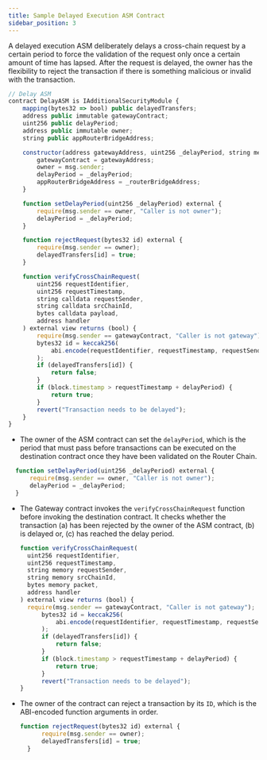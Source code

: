 ```yaml
---
title: Sample Delayed Execution ASM Contract
sidebar_position: 3
---
```


A delayed execution ASM deliberately delays a cross-chain request by a certain period to force the validation of the request only once a certain amount of time has lapsed. After the request is delayed, the owner has the flexibility to reject the transaction if there is something malicious or invalid with the transaction.

```javascript
// Delay ASM
contract DelayASM is IAdditionalSecurityModule {
    mapping(bytes32 => bool) public delayedTransfers;
    address public immutable gatewayContract;
    uint256 public delayPeriod;
    address public immutable owner;
    string public appRouterBridgeAddress;

    constructor(address gatewayAddress, uint256 _delayPeriod, string memory _routerBridgeAddress) {
        gatewayContract = gatewayAddress;
        owner = msg.sender;
        delayPeriod = _delayPeriod;
        appRouterBridgeAddress = _routerBridgeAddress;
    }

    function setDelayPeriod(uint256 _delayPeriod) external {
        require(msg.sender == owner, "Caller is not owner");
        delayPeriod = _delayPeriod;
    }

    function rejectRequest(bytes32 id) external {
        require(msg.sender == owner);
        delayedTransfers[id] = true;
    }

    function verifyCrossChainRequest(
        uint256 requestIdentifier,
        uint256 requestTimestamp,
        string calldata requestSender,
        string calldata srcChainId,
        bytes calldata payload,
        address handler
    ) external view returns (bool) {
        require(msg.sender == gatewayContract, "Caller is not gateway");
        bytes32 id = keccak256(
            abi.encode(requestIdentifier, requestTimestamp, requestSender, srcChainId, payload, handler)
        );
        if (delayedTransfers[id]) {
            return false;
        }
        if (block.timestamp > requestTimestamp + delayPeriod) {
            return true;
        }
        revert("Transaction needs to be delayed");
    }
}
```

- The owner of the ASM contract can set the `delayPeriod`, which is the period that must pass before transactions can be executed on the destination contract once they have been validated on the Router Chain.

```javascript
  function setDelayPeriod(uint256 _delayPeriod) external {
      require(msg.sender == owner, "Caller is not owner");
      delayPeriod = _delayPeriod;
  }
```

- The Gateway contract invokes the `verifyCrossChainRequest` function before invoking the destination contract. It checks whether the transaction (a) has been rejected by the owner of the ASM contract, (b) is delayed or, (c) has reached the delay period.

  ```javascript
  function verifyCrossChainRequest(
    uint256 requestIdentifier,
    uint256 requestTimestamp,
    string memory requestSender,
    string memory srcChainId,
    bytes memory packet,
    address handler
  ) external view returns (bool) {
    require(msg.sender == gatewayContract, "Caller is not gateway");
        bytes32 id = keccak256(
            abi.encode(requestIdentifier, requestTimestamp, requestSender, srcChainId, payload, handler)
        );
        if (delayedTransfers[id]) {
            return false;
        }
        if (block.timestamp > requestTimestamp + delayPeriod) {
            return true;
        }
        revert("Transaction needs to be delayed");
  }
  ```

- The owner of the contract can reject a transaction by its `ID`, which is the ABI-encoded function arguments in order.

  ```javascript
  function rejectRequest(bytes32 id) external {
        require(msg.sender == owner);
        delayedTransfers[id] = true;
    }
  ```
